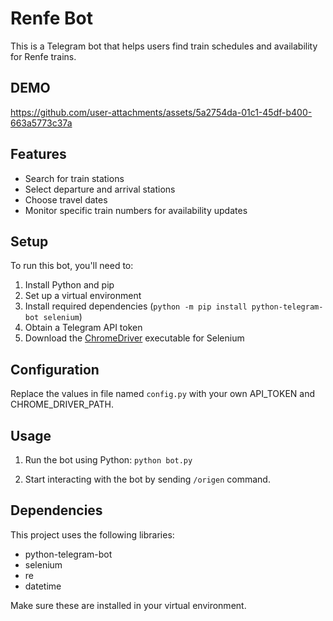 # Renfe Bot

This is a Telegram bot that helps users find train schedules and availability for Renfe trains.

## DEMO



https://github.com/user-attachments/assets/5a2754da-01c1-45df-b400-663a5773c37a




## Features

- Search for train stations
- Select departure and arrival stations
- Choose travel dates
- Monitor specific train numbers for availability updates

## Setup

To run this bot, you'll need to:

1. Install Python and pip
2. Set up a virtual environment
3. Install required dependencies (`python -m pip install python-telegram-bot selenium`)
4. Obtain a Telegram API token
5. Download the [ChromeDriver](https://developer.chrome.com/docs/chromedriver/downloads) executable for Selenium

## Configuration

Replace the values in file named  `config.py` with your own API_TOKEN and CHROME_DRIVER_PATH.

## Usage

1. Run the bot using Python: `python bot.py`

2. Start interacting with the bot by sending `/origen` command.

## Dependencies

This project uses the following libraries:

- python-telegram-bot
- selenium
- re
- datetime

Make sure these are installed in your virtual environment.

